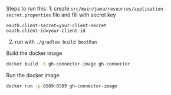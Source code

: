 Steps to run this:
1: create `src/main/java/resources/application-secret.properties` file and fill with secret key
```
oauth.client-secret=your-client-secret
oauth.client-id=your-client-id
```
2. run with `./gradlew build bootRun`

Build the docker image

```bash
docker build -t gh-connector-image gh-connector
```

Run the docker image

```bash
docker run -p 8589:8589 gh-connector-image
```